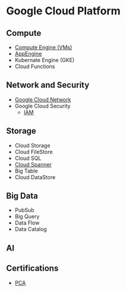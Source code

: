 # Google Cloud Platform

## Compute
- [Compute Engine (VMs)](./Documents/ComputeEngine.md)
- [AppEngine](Documents/AppEngine.md)
- Kubernate Engine (GKE)
- Cloud Functions

## Network and Security
- [Google Cloud Network](./Documents/Networking.md)
- Google Cloud Security
  - [IAM](./Documents/IAM.md)

## Storage
- Cloud Storage
- Cloud FileStore
- Cloud SQL
- [Cloud Spanner](Documents/CloudSpanner.md)
- Big Table
- Cloud DataStore

## Big Data
- PubSub
- Big Query
- Data Flow
- Data Catalog

## AI

## Certifications
- [PCA](./Certificates/pca.md)
